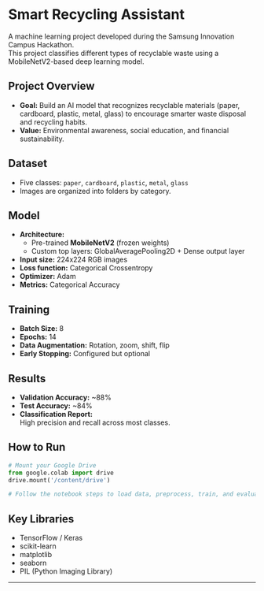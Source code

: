 
# Smart Recycling Assistant

A machine learning project developed during the Samsung Innovation Campus Hackathon.  
This project classifies different types of recyclable waste using a MobileNetV2-based deep learning model.

## Project Overview

- **Goal:** Build an AI model that recognizes recyclable materials (paper, cardboard, plastic, metal, glass) to encourage smarter waste disposal and recycling habits.
- **Value:** Environmental awareness, social education, and financial sustainability.

## Dataset

- Five classes: `paper`, `cardboard`, `plastic`, `metal`, `glass`
- Images are organized into folders by category.

## Model

- **Architecture:**  
  - Pre-trained **MobileNetV2** (frozen weights)  
  - Custom top layers: GlobalAveragePooling2D + Dense output layer
- **Input size:** 224x224 RGB images
- **Loss function:** Categorical Crossentropy
- **Optimizer:** Adam
- **Metrics:** Categorical Accuracy

## Training

- **Batch Size:** 8
- **Epochs:** 14
- **Data Augmentation:** Rotation, zoom, shift, flip
- **Early Stopping:** Configured but optional

## Results

- **Validation Accuracy:** ~88%
- **Test Accuracy:** ~84%
- **Classification Report:**  
  High precision and recall across most classes.

## How to Run

```python
# Mount your Google Drive
from google.colab import drive
drive.mount('/content/drive')

# Follow the notebook steps to load data, preprocess, train, and evaluate the model
```

## Key Libraries

- TensorFlow / Keras
- scikit-learn
- matplotlib
- seaborn
- PIL (Python Imaging Library)

---
